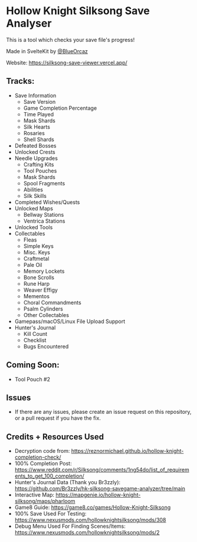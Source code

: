 # Hollow Knight Silksong Save Analyser

This is a tool which checks your save file's progress!

Made in SvelteKit by [@BlueOrcaz](https://github.com/BlueOrcaz)

Website: https://silksong-save-viewer.vercel.app/

## Tracks:
- Save Information
  - Save Version
  - Game Completion Percentage
  - Time Played
  - Mask Shards
  - Silk Hearts
  - Rosaries
  - Shell Shards
- Defeated Bosses
- Unlocked Crests
- Needle Upgrades
  - Crafting Kits
  - Tool Pouches
  - Mask Shards
  - Spool Fragments
  - Abilities
  - Silk Skills
- Completed Wishes/Quests
- Unlocked Maps
  - Bellway Stations
  - Ventrica Stations
- Unlocked Tools
- Collectables
  - Fleas
  - Simple Keys
  - Misc. Keys
  - Craftmetal
  - Pale Oil
  - Memory Lockets
  - Bone Scrolls
  - Rune Harp
  - Weaver Effigy
  - Mementos
  - Choral Commandments
  - Psalm Cylinders
  - Other Collectables
- Gamepass/macOS/Linux File Upload Support
- Hunter's Journal
  - Kill Count
  - Checklist
  - Bugs Encountered

## Coming Soon:
- Tool Pouch #2

## Issues
- If there are any issues, please create an issue request on this repository, or a pull request if you have the fix. 

## Credits + Resources Used
- Decryption code from: https://reznormichael.github.io/hollow-knight-completion-check/
- 100% Completion Post: https://www.reddit.com/r/Silksong/comments/1ng54do/list_of_requirements_to_get_100_completion/
- Hunter's Journal Data (Thank you Br3zzly): https://github.com/Br3zzly/hk-silksong-savegame-analyzer/tree/main
- Interactive Map: https://mapgenie.io/hollow-knight-silksong/maps/pharloom
- Game8 Guide: https://game8.co/games/Hollow-Knight-Silksong
- 100% Save Used For Testing: https://www.nexusmods.com/hollowknightsilksong/mods/308
- Debug Menu Used For Finding Scenes/Items: https://www.nexusmods.com/hollowknightsilksong/mods/2